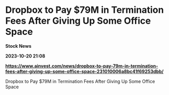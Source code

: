 # Dropbox to Pay $79M in Termination Fees After Giving Up Some Office Space
**Stock News**

**2023-10-20 21:08**

**https://www.ainvest.com/news/dropbox-to-pay-79m-in-termination-fees-after-giving-up-some-office-space-231010006a8bc41f69253dbb/**

Dropbox to Pay $79M in Termination Fees After Giving Up Some Office Space